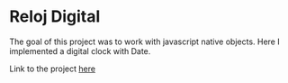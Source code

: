 # Reloj Digital

The goal of this project was to work with javascript native objects. Here I implemented a digital clock with Date.

Link to the project [here](http://foc-dwes.epizy.com/dwec/03/)
